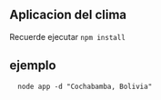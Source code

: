 ## Aplicacion del clima

Recuerde ejecutar ``` npm install ```

## ejemplo 


```
  node app -d "Cochabamba, Bolivia"
```